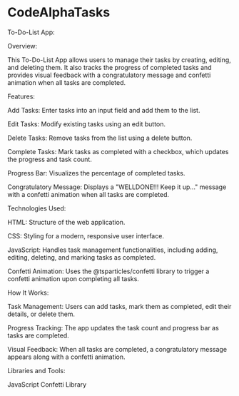 # CodeAlphaTasks
To-Do-List App:

Overview:

This To-Do-List App allows users to manage their tasks by creating, editing, and deleting them. It also tracks the progress of completed tasks and provides visual feedback with a congratulatory message and confetti animation when all tasks are completed.

Features:

Add Tasks: Enter tasks into an input field and add them to the list.

Edit Tasks: Modify existing tasks using an edit button.

Delete Tasks: Remove tasks from the list using a delete button.

Complete Tasks: Mark tasks as completed with a checkbox, which updates the progress and task count.

Progress Bar: Visualizes the percentage of completed tasks.

Congratulatory Message: Displays a "WELLDONE!!! Keep it up..." message with a confetti animation when all tasks are completed.

Technologies Used:

HTML: Structure of the web application.

CSS: Styling for a modern, responsive user interface.

JavaScript: Handles task management functionalities, including adding, editing, deleting, and marking tasks as completed.

Confetti Animation: Uses the @tsparticles/confetti library to trigger a confetti animation upon completing all tasks.

How It Works:

Task Management: Users can add tasks, mark them as completed, edit their details, or delete them.

Progress Tracking: The app updates the task count and progress bar as tasks are completed.

Visual Feedback: When all tasks are completed, a congratulatory message appears along with a confetti animation.

Libraries and Tools:

JavaScript Confetti Library
